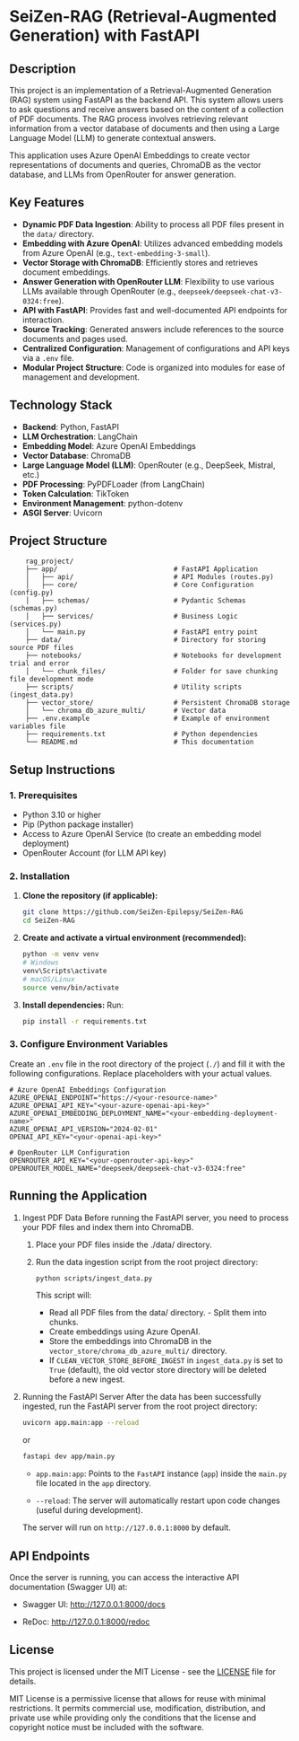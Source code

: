 # SeiZen-RAG (Retrieval-Augmented Generation) with FastAPI

## Description

This project is an implementation of a Retrieval-Augmented Generation (RAG) system using FastAPI as the backend API. This system allows users to ask questions and receive answers based on the content of a collection of PDF documents. The RAG process involves retrieving relevant information from a vector database of documents and then using a Large Language Model (LLM) to generate contextual answers.

This application uses Azure OpenAI Embeddings to create vector representations of documents and queries, ChromaDB as the vector database, and LLMs from OpenRouter for answer generation.

## Key Features

- **Dynamic PDF Data Ingestion**: Ability to process all PDF files present in the `data/` directory.
- **Embedding with Azure OpenAI**: Utilizes advanced embedding models from Azure OpenAI (e.g., `text-embedding-3-small`).
- **Vector Storage with ChromaDB**: Efficiently stores and retrieves document embeddings.
- **Answer Generation with OpenRouter LLM**: Flexibility to use various LLMs available through OpenRouter (e.g., `deepseek/deepseek-chat-v3-0324:free`).
- **API with FastAPI**: Provides fast and well-documented API endpoints for interaction.
- **Source Tracking**: Generated answers include references to the source documents and pages used.
- **Centralized Configuration**: Management of configurations and API keys via a `.env` file.
- **Modular Project Structure**: Code is organized into modules for ease of management and development.

## Technology Stack

- **Backend**: Python, FastAPI
- **LLM Orchestration**: LangChain
- **Embedding Model**: Azure OpenAI Embeddings
- **Vector Database**: ChromaDB
- **Large Language Model (LLM)**: OpenRouter (e.g., DeepSeek, Mistral, etc.)
- **PDF Processing**: PyPDFLoader (from LangChain)
- **Token Calculation**: TikToken
- **Environment Management**: python-dotenv
- **ASGI Server**: Uvicorn

## Project Structure

```plaintext
    rag_project/
    ├── app/                             # FastAPI Application
    │   ├── api/                         # API Modules (routes.py)
    │   ├── core/                        # Core Configuration (config.py)
    │   ├── schemas/                     # Pydantic Schemas (schemas.py)
    │   ├── services/                    # Business Logic (services.py)
    │   └── main.py                      # FastAPI entry point
    ├── data/                            # Directory for storing source PDF files
    ├── notebooks/                       # Notebooks for development trial and error
    │   └── chunk_files/                 # Folder for save chunking file development mode
    ├── scripts/                         # Utility scripts (ingest_data.py)
    ├── vector_store/                    # Persistent ChromaDB storage
    │   └── chroma_db_azure_multi/       # Vector data
    ├── .env.example                     # Example of environment variables file
    ├── requirements.txt                 # Python dependencies
    └── README.md                        # This documentation
```

## Setup Instructions

### 1. Prerequisites

- Python 3.10 or higher
- Pip (Python package installer)
- Access to Azure OpenAI Service (to create an embedding model deployment)
- OpenRouter Account (for LLM API key)

### 2. Installation

1.  **Clone the repository (if applicable):**

    ```bash
    git clone https://github.com/SeiZen-Epilepsy/SeiZen-RAG
    cd SeiZen-RAG
    ```

2.  **Create and activate a virtual environment (recommended):**

    ```bash
    python -m venv venv
    # Windows
    venv\Scripts\activate
    # macOS/Linux
    source venv/bin/activate
    ```

3.  **Install dependencies:**
    Run:
    ```bash
    pip install -r requirements.txt
    ```

### 3. Configure Environment Variables

Create an `.env` file in the root directory of the project (`./`) and fill it with the following configurations. Replace placeholders with your actual values.

```env
# Azure OpenAI Embeddings Configuration
AZURE_OPENAI_ENDPOINT="https://<your-resource-name>"
AZURE_OPENAI_API_KEY="<your-azure-openai-api-key>"
AZURE_OPENAI_EMBEDDING_DEPLOYMENT_NAME="<your-embedding-deployment-name>"
AZURE_OPENAI_API_VERSION="2024-02-01"
OPENAI_API_KEY="<your-openai-api-key>"

# OpenRouter LLM Configuration
OPENROUTER_API_KEY="<your-openrouter-api-key>"
OPENROUTER_MODEL_NAME="deepseek/deepseek-chat-v3-0324:free"
```

## Running the Application

1. Ingest PDF Data
   Before running the FastAPI server, you need to process your PDF files and index them into ChromaDB.

   1. Place your PDF files inside the ./data/ directory.
   2. Run the data ingestion script from the root project directory:

      ```bash
      python scripts/ingest_data.py
      ```

      This script will:

      - Read all PDF files from the data/ directory. - Split them into chunks.
      - Create embeddings using Azure OpenAI.
      - Store the embeddings into ChromaDB in the `vector_store/chroma_db_azure_multi/` directory.
      - If `CLEAN_VECTOR_STORE_BEFORE_INGEST` in `ingest_data.py` is set to `True` (default), the old vector store directory will be deleted before a new ingest.

2. Running the FastAPI Server
   After the data has been successfully ingested, run the FastAPI server from the root project directory:

   ```bash
   uvicorn app.main:app --reload
   ```

   or

   ```bash
   fastapi dev app/main.py
   ```

   - `app.main:app`: Points to the `FastAPI` instance (`app`) inside the `main.py` file located in the `app` directory.

   - `--reload`: The server will automatically restart upon code changes (useful during development).

   The server will run on `http://127.0.0.1:8000` by default.

## API Endpoints

Once the server is running, you can access the interactive API documentation (Swagger UI) at:

- Swagger UI: http://127.0.0.1:8000/docs

- ReDoc: http://127.0.0.1:8000/redoc

## License

This project is licensed under the MIT License - see the [LICENSE](LICENSE.txt) file for details.

MIT License is a permissive license that allows for reuse with minimal restrictions. It permits commercial use, modification, distribution, and private use while providing only the conditions that the license and copyright notice must be included with the software.
